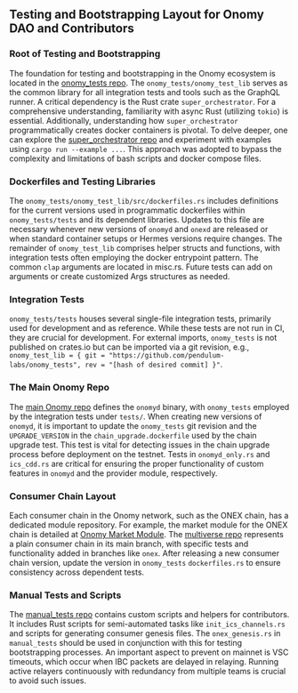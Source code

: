 Testing and Bootstrapping Layout for Onomy DAO and Contributors
---------------------------------------------------------------

### Root of Testing and Bootstrapping

The foundation for testing and bootstrapping in the Onomy ecosystem is located in the [onomy_tests repo](https://github.com/onomyprotocol/onomy_tests). The `onomy_tests/onomy_test_lib` serves as the common library for all integration tests and tools such as the GraphQL runner. A critical dependency is the Rust crate `super_orchestrator`. For a comprehensive understanding, familiarity with async Rust (utilizing `tokio`) is essential. Additionally, understanding how `super_orchestrator` programmatically creates docker containers is pivotal. To delve deeper, one can explore the [super_orchestrator repo](https://github.com/AaronKutch/super_orchestrator) and experiment with examples using `cargo run --example ...`. This approach was adopted to bypass the complexity and limitations of bash scripts and docker compose files.

### Dockerfiles and Testing Libraries

The `onomy_tests/onomy_test_lib/src/dockerfiles.rs` includes definitions for the current versions used in programmatic dockerfiles within `onomy_tests/tests` and its dependent libraries. Updates to this file are necessary whenever new versions of `onomyd` and `onexd` are released or when standard container setups or Hermes versions require changes. The remainder of `onomy_test_lib` comprises helper structs and functions, with integration tests often employing the docker entrypoint pattern. The common `clap` arguments are located in misc.rs. Future tests can add on arguments or create customized Args structures as needed.

### Integration Tests

`onomy_tests/tests` houses several single-file integration tests, primarily used for development and as reference. While these tests are not run in CI, they are crucial for development. For external imports, `onomy_tests` is not published on crates.io but can be imported via a git revision, e.g., `onomy_test_lib = { git = "https://github.com/pendulum-labs/onomy_tests", rev = "[hash of desired commit] }"`.

### The Main Onomy Repo

The [main Onomy repo](https://github.com/onomyprotocol/onomy) defines the `onomyd` binary, with `onomy_tests` employed by the integration tests under `tests/`. When creating new versions of `onomyd`, it is important to update the `onomy_tests` git revision and the `UPGRADE_VERSION` in the `chain_upgrade.dockerfile` used by the chain upgrade test. This test is vital for detecting issues in the chain upgrade process before deployment on the testnet. Tests in `onomyd_only.rs` and `ics_cdd.rs` are critical for ensuring the proper functionality of custom features in `onomyd` and the provider module, respectively.

### Consumer Chain Layout

Each consumer chain in the Onomy network, such as the ONEX chain, has a dedicated module repository. For example, the market module for the ONEX chain is detailed at [Onomy Market Module](https://github.com/onomyprotocol/market). The [multiverse repo](https://github.com/onomyprotocol/multiverse) represents a plain consumer chain in its main branch, with specific tests and functionality added in branches like `onex`. After releasing a new consumer chain version, update the version in `onomy_tests` `dockerfiles.rs` to ensure consistency across dependent tests.

### Manual Tests and Scripts

The [manual_tests repo](https://github.com/onomyprotocol/manual_tests) contains custom scripts and helpers for contributors. It includes Rust scripts for semi-automated tasks like `init_ics_channels.rs` and scripts for generating consumer genesis files. The `onex_genesis.rs` in `manual_tests` should be used in conjunction with this for testing bootstrapping processes. An important aspect to prevent on mainnet is VSC timeouts, which occur when IBC packets are delayed in relaying. Running active relayers continuously with redundancy from multiple teams is crucial to avoid such issues.